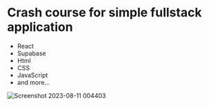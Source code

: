# Crash course for simple fullstack application
<ul>
        <li>React</li>
        <li>Supabase</li>
        <li>Html</li>
         <li>CSS</li>
        <li>JavaScript</li>
        <li>and more...</li>
</ul>

![Screenshot 2023-08-11 004403](https://github.com/Kavin-crew/crash-course-fullstack-react/assets/129659804/f00d4198-53fa-4fed-b590-6dce3a3353da)
